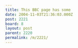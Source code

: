```yaml
---
title: This BBC page has some
date: 2004-11-03T21:36:03.000Z
post: 2221
board: 8
layout: post
parent: 2220
permalink: /m/2221/
---
```


